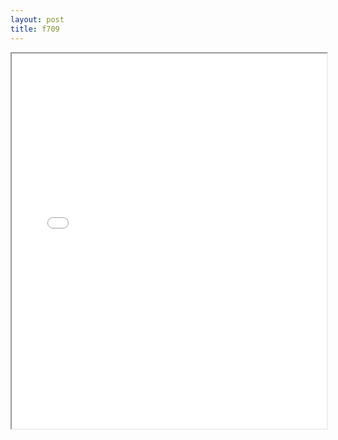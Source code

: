 ```yaml
---
layout: post
title: f709
---
```


<div class="pdf-container">
<iframe src="/ea/assets/pdfs/f709.pdf" height="600" width="100%" allowFullScreen="true"></iframe>
</div>

